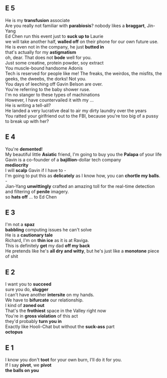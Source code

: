 ## E 5 
He is my **transfusion** associate  
Are you really not familiar with **parabiosis**? 
nobody likes a **braggart**, Jin-Yang  
Ed Chen run this event just to **suck up to** Laurie  
we will take another half, **walled off** on their phone for our own future use. 
He is even not in the company, he just **butted in**  
that's actually for my **astigmatism**  
oh, dear. That does not **bode** well for you.  
Just some creatine, protein powder, soy extract  
You muscle-bound handsome Adonis  
Tech is reserved for people like me! The freaks, the weirdos, the misfits, the geeks, the dweebs, the dorks! Not you.   
You days of leeching off Gavin Belson are over.  
You're referring to the baby shower ruse.  
I'm no stanger to these types of machinations  
However, I have countervailed it with my ...  
He is writing a tell-all?  
He landed a very lucrative deal to air my dirty laundry over the years  
You ratted your girlfriend out to the FBI, because you're too big of a pussy to break up with her?  



## E 4 
You're **demented**!  
My beautiful little **Asiatic** friend, I'm going to buy you the **Palapa** of your life  
Gavin is a co-founder of a **bajillion**-dollar tech company  
**mediocrity**  
I will **scalp** Gavin if I have to -  
I'm going to put this as **delicately** as I know how, you can **chortle my balls**. -  
Jian-Yang **unwittingly** crafted an amazing toll for the real-time detection and filtering of **penile** imagery.  
so **hats off** ... to Ed Chen   

## E 3
I'm not a **spaz**  
**babbling** computing issues he can't solve  
He is a **cautionary tale**  
Richard, I'm on **thin ice** as it is at Raviga.  
This is definitely **get** my dad **off my back**  
He pretends like he's **all dry and witty**, but he's just like a **monotone** piece of shit   


## E 2 
I want you to **succeed**  
sure you do, **slugger**  
I can't have another **intersite** on my hands.  
We have to **bifurcate** our relationship.  
I kind of **zoned out**  
That's the **frothiest** space in the Valley right now  
You're in **gross violation** of this act  
they'd probably **turn you in**  
Exactly like Hooli-Chat but without the **suck-ass** part  
**octopus**  

## E 1 
I know you don't **toot** for your own burn, I'll do it for you.  
If I say **pivot**, we **pivot**  
**the balls on you**  


